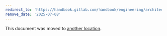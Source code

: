 ```yaml
---
redirect_to: 'https://handbook.gitlab.com/handbook/engineering/architecture/design-documents/gitlab_steps/decisions/001_initial_support/'
remove_date: '2025-07-08'
---
```


This document was moved to [another location](https://handbook.gitlab.com/handbook/engineering/architecture/design-documents/gitlab_steps/decisions/001_initial_support/).

<!-- This redirect file can be deleted after <2025-07-08>. -->
<!-- Redirects that point to other docs in the same project expire in three months. -->
<!-- Redirects that point to docs in a different project or site (for example, link is not relative and starts with `https:`) expire in one year. -->
<!-- Before deletion, see: https://docs.gitlab.com/ee/development/documentation/redirects.html -->
